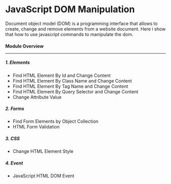 # JavaScript DOM Manipulation
Document object model (DOM) is a programming interface that allows to create, change and remove elements from a website document. Here i show that how to use javascript commands to manipulate the dom.
 
#### Module Overview <hr>

##### 1. Elements
* Find HTML Element By Id and Change Content
* Find HTML Element By Class Name and Change Content
* Find HTML Element By Tag Name and Change Content
* Find HTML Element By Query Selector and Change Content
* Change Attribute Value

##### 2. Forms
* Find Form Elements by Object Collection
* HTML Form Validation 

##### 3. CSS
* Change HTML Element Style

##### 4. Event
* JavaScript HTML DOM  Event